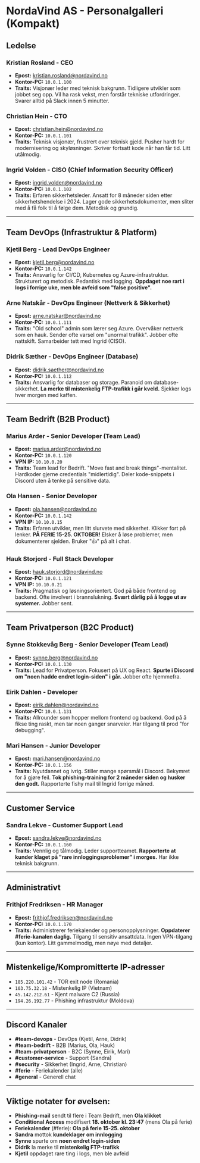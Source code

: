 # NordaVind AS - Personalgalleri (Kompakt)

## Ledelse

### **Kristian Rosland** - CEO
- **Epost:** kristian.rosland@nordavind.no
- **Kontor-PC:** `10.0.1.100`
- **Traits:** Visjonær leder med teknisk bakgrunn. Tidligere utvikler som jobbet seg opp. Vil ha rask vekst, men forstår tekniske utfordringer. Svarer alltid på Slack innen 5 minutter.

### **Christian Hein** - CTO
- **Epost:** christian.hein@nordavind.no
- **Kontor-PC:** `10.0.1.101`
- **Traits:** Teknisk visjonær, frustrert over teknisk gjeld. Pusher hardt for modernisering og skyløsninger. Skriver fortsatt kode når han får tid. Litt utålmodig.

### **Ingrid Volden** - CISO (Chief Information Security Officer)
- **Epost:** ingrid.volden@nordavind.no
- **Kontor-PC:** `10.0.1.102`
- **Traits:** Erfaren sikkerhetsleder. Ansatt for 8 måneder siden etter sikkerhetshendelse i 2024. Lager gode sikkerhetsdokumenter, men sliter med å få folk til å følge dem. Metodisk og grundig.

---

## Team DevOps (Infrastruktur & Platform)

### **Kjetil Berg** - Lead DevOps Engineer
- **Epost:** kjetil.berg@nordavind.no
- **Kontor-PC:** `10.0.1.142`
- **Traits:** Ansvarlig for CI/CD, Kubernetes og Azure-infrastruktur. Strukturert og metodisk. Pedantisk med logging. **Oppdaget noe rart i logs i forrige uke, men ble avfeid som "false positive".**

### **Arne Natskår** - DevOps Engineer (Nettverk & Sikkerhet)
- **Epost:** arne.natskar@nordavind.no
- **Kontor-PC:** `10.0.1.111`
- **Traits:** "Old school" admin som lærer seg Azure. Overvåker nettverk som en hauk. Sender ofte varsel om "unormal trafikk". Jobber ofte nattskift. Samarbeider tett med Ingrid (CISO).

### **Didrik Sæther** - DevOps Engineer (Database)
- **Epost:** didrik.saether@nordavind.no
- **Kontor-PC:** `10.0.1.112`
- **Traits:** Ansvarlig for databaser og storage. Paranoid om database-sikkerhet. **La merke til mistenkelig FTP-trafikk i går kveld.** Sjekker logs hver morgen med kaffen.

---

## Team Bedrift (B2B Product)

### **Marius Arder** - Senior Developer (Team Lead)
- **Epost:** marius.arder@nordavind.no
- **Kontor-PC:** `10.0.1.120`
- **VPN IP:** `10.10.0.20`
- **Traits:** Team lead for Bedrift. "Move fast and break things"-mentalitet. Hardkoder gjerne credentials "midlertidig". Deler kode-snippets i Discord uten å tenke på sensitive data.

### **Ola Hansen** - Senior Developer
- **Epost:** ola.hansen@nordavind.no
- **Kontor-PC:** `10.0.1.142`
- **VPN IP:** `10.10.0.15`
- **Traits:** Erfaren utvikler, men litt slurvete med sikkerhet. Klikker fort på lenker. **PÅ FERIE 15-25. OKTOBER!** Elsker å løse problemer, men dokumenterer sjelden. Bruker "👍" på alt i chat.

### **Hauk Storjord** - Full Stack Developer
- **Epost:** hauk.storjord@nordavind.no
- **Kontor-PC:** `10.0.1.121`
- **VPN IP:** `10.10.0.21`
- **Traits:** Pragmatisk og løsningsorientert. God på både frontend og backend. Ofte involvert i brannslukning. **Svært dårlig på å logge ut av systemer.** Jobber sent.

---

## Team Privatperson (B2C Product)

### **Synne Stokkevåg Berg** - Senior Developer (Team Lead)
- **Epost:** synne.berg@nordavind.no
- **Kontor-PC:** `10.0.1.130`
- **Traits:** Lead for Privatperson. Fokusert på UX og React. **Spurte i Discord om "noen hadde endret login-siden" i går.** Jobber ofte hjemmefra.

### **Eirik Dahlen** - Developer
- **Epost:** eirik.dahlen@nordavind.no
- **Kontor-PC:** `10.0.1.131`
- **Traits:** Allrounder som hopper mellom frontend og backend. God på å fikse ting raskt, men tar noen ganger snarveier. Har tilgang til prod "for debugging".

### **Mari Hansen** - Junior Developer
- **Epost:** mari.hansen@nordavind.no
- **Kontor-PC:** `10.0.1.156`
- **Traits:** Nyutdannet og ivrig. Stiller mange spørsmål i Discord. Bekymret for å gjøre feil. **Tok phishing-training for 2 måneder siden og husker den godt.** Rapporterte fishy mail til Ingrid forrige måned.

---

## Customer Service

### **Sandra Lekve** - Customer Support Lead
- **Epost:** sandra.lekve@nordavind.no
- **Kontor-PC:** `10.0.1.160`
- **Traits:** Vennlig og tålmodig. Leder supportteamet. **Rapporterte at kunder klaget på "rare innloggingsproblemer" i morges.** Har ikke teknisk bakgrunn.

---

## Administrativt

### **Frithjof Fredriksen** - HR Manager
- **Epost:** frithjof.fredriksen@nordavind.no
- **Kontor-PC:** `10.0.1.170`
- **Traits:** Administrerer feriekalender og personopplysninger. **Oppdaterer #ferie-kanalen daglig.** Tilgang til sensitiv ansattdata. Ingen VPN-tilgang (kun kontor). Litt gammelmodig, men nøye med detaljer.

---

## Mistenkelige/Kompromitterte IP-adresser

- `185.220.101.42` - TOR exit node (Romania)
- `103.75.32.18` - Mistenkelig IP (Vietnam)
- `45.142.212.61` - Kjent malware C2 (Russia)
- `194.26.192.77` - Phishing infrastruktur (Moldova)

---

## Discord Kanaler

- **#team-devops** - DevOps (Kjetil, Arne, Didrik)
- **#team-bedrift** - B2B (Marius, Ola, Hauk)
- **#team-privatperson** - B2C (Synne, Eirik, Mari)
- **#customer-service** - Support (Sandra)
- **#security** - Sikkerhet (Ingrid, Arne, Christian)
- **#ferie** - Feriekalender (alle)
- **#general** - Generell chat

---

## Viktige notater for øvelsen:

- **Phishing-mail** sendt til flere i Team Bedrift, men **Ola klikket**
- **Conditional Access** modifisert **18. oktober kl. 23:47** (mens Ola på ferie)
- **Feriekalender** (#ferie): **Ola på ferie 15-25. oktober**
- **Sandra** mottok **kundeklager om innlogging**
- **Synne** spurte om **noen endret login-siden**
- **Didrik** la merke til **mistenkelig FTP-trafikk**
- **Kjetil** oppdaget rare ting i logs, men ble avfeid
